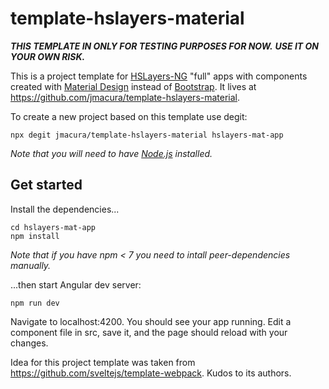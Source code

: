 # template-hslayers-material

***THIS TEMPLATE IN ONLY FOR TESTING PURPOSES FOR NOW.***
***USE IT ON YOUR OWN RISK.***

This is a project template for [HSLayers-NG](https://ng.hslayers.org/) "full" apps with components created with [Material Design](https://material.io/design) instead of [Bootstrap](https://getbootstrap.com/). It lives at https://github.com/jmacura/template-hslayers-material.

To create a new project based on this template use degit:

```
npx degit jmacura/template-hslayers-material hslayers-mat-app
```

*Note that you will need to have [Node.js](nodejs.org) installed.*

## Get started

Install the dependencies...

```
cd hslayers-mat-app
npm install
```

*Note that if you have npm < 7 you need to intall peer-dependencies manually.*

...then start Angular dev server:

```
npm run dev
```

Navigate to localhost:4200. You should see your app running. Edit a component file in src, save it, and the page should reload with your changes.

Idea for this project template was taken from https://github.com/sveltejs/template-webpack. Kudos to its authors.
